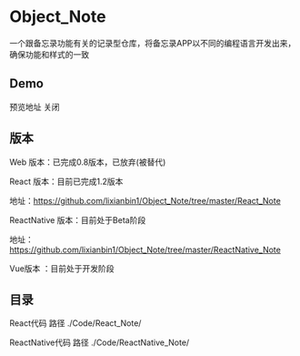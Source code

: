# Object_Note

一个跟备忘录功能有关的记录型仓库，将备忘录APP以不同的编程语言开发出来，确保功能和样式的一致

## Demo

预览地址 关闭

## 版本

Web 版本：已完成0.8版本，已放弃(被替代)

React 版本：目前已完成1.2版本

  地址：https://github.com/lixianbin1/Object_Note/tree/master/React_Note

ReactNative 版本：目前处于Beta阶段

  地址：https://github.com/lixianbin1/Object_Note/tree/master/ReactNative_Note

Vue版本 ：目前处于开发阶段


## 目录

React代码
路径 ./Code/React_Note/

ReactNative代码
路径 ./Code/ReactNative_Note/
